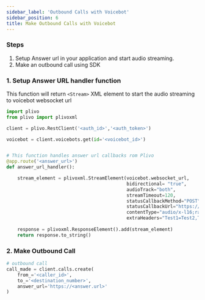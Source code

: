 ```yaml
---
sidebar_label: 'Outbound Calls with Voicebot'
sidebar_position: 6
title: Make Outbound Calls with Voicebot
---
```


### Steps

1. Setup Answer url in your application and start audio streaming.
2. Make an outbound call using SDK


### 1. Setup Answer URL handler function
This function will return `<Stream>` XML element to start the audio streaming to voicebot websocket url

```python
import plivo
from plivo import plivoxml

client = plivo.RestClient('<auth_id>','<auth_token>')

voicebot = client.voicebots.get(id='<voicebot_id>')


# This function handles answer url callbacks rom Plivo
@app.route('<answer_url>')
def answer_url_handler():

    stream_element = plivoxml.StreamElement(voicebot.websocket_url, 
                                            bidirectional= "true",
                                            audioTrack="both",
                                            streamTimeout=120,
                                            statusCallbackMethod="POST",
                                            statusCallbackUrl="https://yourdomain.com/events/",
                                            contentType="audio/x-l16;rate=8000",
                                            extraHeaders="Test1=Test2,Test3=Test4")
    
    response = plivoxml.ResponseElement().add(stream_element)
    return response.to_string()
```

### 2. Make Outbound Call

```python
# outbound call
call_made = client.calls.create(
    from_='<caller_id>',
    to_='<destination_number>',
    answer_url='https://<answer.url>'
)
```


